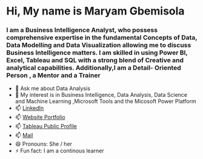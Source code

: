 # Hi, My name is Maryam Gbemisola

### I am a Business Intelligence Analyst, who possess comprehensive expertise in the fundamental Concepts of Data, Data Modelling and Data Visualization allowing me to discuss Business Intelligence matters. I am skilled in using Power BI, Excel, Tableau and SQL with a strong blend of Creative and analytical capabilities. Additionally,I am a Detail- Oriented Person , a Mentor and a Trainer

* 💬 Ask me about Data Analysis
* 💬 My interest is in Business Intelligence, Data Analysis, Data Science and Machine Learning ,Microsoft Tools and the Micosoft Power Platform
* 📫 [LinkedIn](https://www.linkedin.com/in/maryamgbemisola/)
* 📫 [Website Portfolio](https://sites.google.com/view/maryam-gbemisola)
* 📫 [Tableau Public Profile](https://public.tableau.com/app/profile/maryam.gbemisola/vizzes)
* 📫 [Mail](maryamgbemisolabusinessanalyst@gmail.com)
* 😄 Pronouns: She / her
* ⚡ Fun fact: I am a continous learner

<!--
**maryamgbemisola/maryamgbemisola** is a ✨ _special_ ✨ repository because its `README.md` (this file) appears on your GitHub profile.

Here are some ideas to get you started:

- 🔭 I’m currently working on ...
- 🌱 I’m currently learning ...
- 👯 I’m looking to collaborate on ...
- 🤔 I’m looking for help with ...
- 💬 Ask me about ...
- 📫 How to reach me: ...
- 😄 Pronouns: ...
- ⚡ Fun fact: ...
-->
